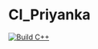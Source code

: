 # CI_Priyanka
[![Build C++](https://github.com/priyankavrao97/CI_Priyanka/actions/workflows/actions.yml/badge.svg)](https://github.com/priyankavrao97/CI_Priyanka/actions/workflows/actions.yml)